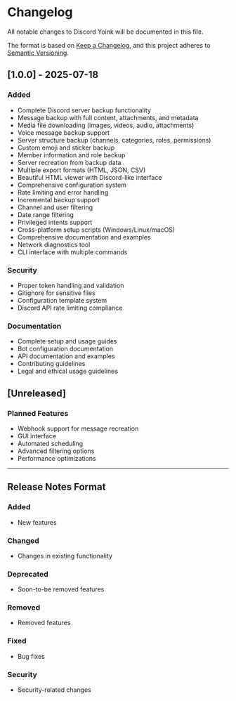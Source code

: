 # Changelog

All notable changes to Discord Yoink will be documented in this file.

The format is based on [Keep a Changelog](https://keepachangelog.com/en/1.0.0/),
and this project adheres to [Semantic Versioning](https://semver.org/spec/v2.0.0.html).

## [1.0.0] - 2025-07-18

### Added
- Complete Discord server backup functionality
- Message backup with full content, attachments, and metadata
- Media file downloading (images, videos, audio, attachments)
- Voice message backup support
- Server structure backup (channels, categories, roles, permissions)
- Custom emoji and sticker backup
- Member information and role backup
- Server recreation from backup data
- Multiple export formats (HTML, JSON, CSV)
- Beautiful HTML viewer with Discord-like interface
- Comprehensive configuration system
- Rate limiting and error handling
- Incremental backup support
- Channel and user filtering
- Date range filtering
- Privileged intents support
- Cross-platform setup scripts (Windows/Linux/macOS)
- Comprehensive documentation and examples
- Network diagnostics tool
- CLI interface with multiple commands

### Security
- Proper token handling and validation
- Gitignore for sensitive files
- Configuration template system
- Discord API rate limiting compliance

### Documentation
- Complete setup and usage guides
- Bot configuration documentation
- API documentation and examples
- Contributing guidelines
- Legal and ethical usage guidelines

## [Unreleased]

### Planned Features
- Webhook support for message recreation
- GUI interface
- Automated scheduling
- Advanced filtering options
- Performance optimizations

---

## Release Notes Format

### Added
- New features

### Changed
- Changes in existing functionality

### Deprecated
- Soon-to-be removed features

### Removed
- Removed features

### Fixed
- Bug fixes

### Security
- Security-related changes
